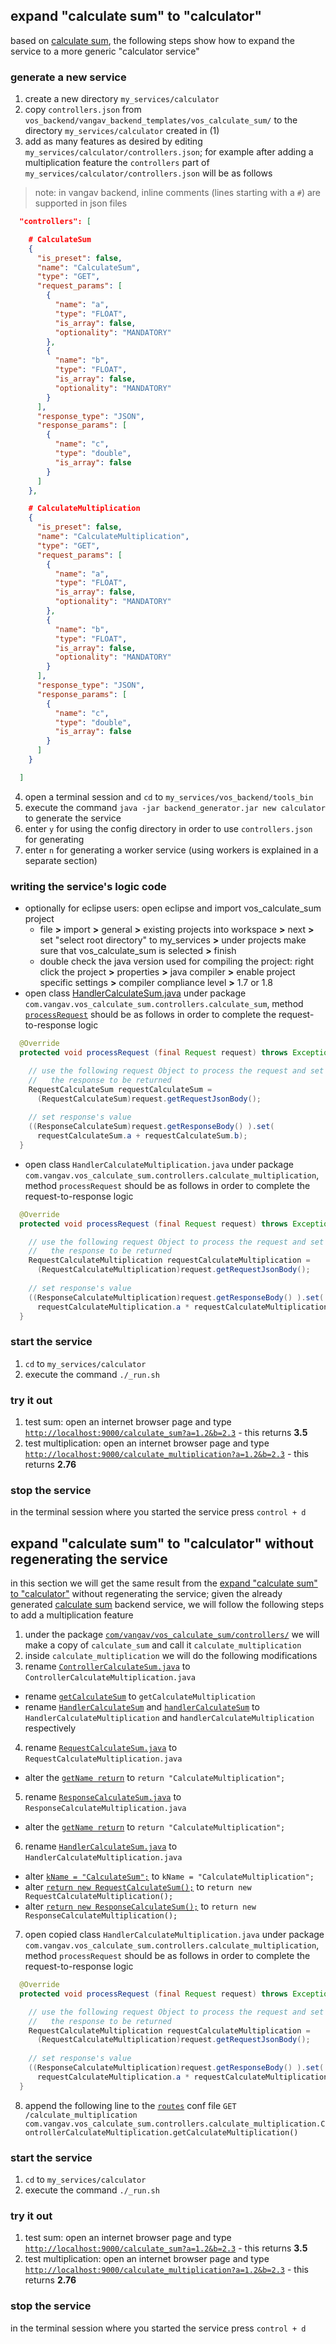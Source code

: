 
## expand "calculate sum" to "calculator"

based on [calculate sum](https://github.com/vangav/vos_calculate_sum), the following steps show how to expand the service to a more generic "calculator service"

### generate a new service
1. create a new directory `my_services/calculator`
2. copy `controllers.json` from `vos_backend/vangav_backend_templates/vos_calculate_sum/` to the directory `my_services/calculator` created in (1)
3. add as many features as desired by editing `my_services/calculator/controllers.json`; for example after adding a multiplication feature the `controllers` part of `my_services/calculator/controllers.json` will be as follows
> note: in vangav backend, inline comments (lines starting with a `#`) are supported in json files

```json
  "controllers": [

    # CalculateSum
    {
      "is_preset": false,
      "name": "CalculateSum",
      "type": "GET",
      "request_params": [
        {
          "name": "a",
          "type": "FLOAT",
          "is_array": false,
          "optionality": "MANDATORY"
        },
        {
          "name": "b",
          "type": "FLOAT",
          "is_array": false,
          "optionality": "MANDATORY"
        }
      ],
      "response_type": "JSON",
      "response_params": [
        {
          "name": "c",
          "type": "double",
          "is_array": false
        }
      ]
    },

    # CalculateMultiplication
    {
      "is_preset": false,
      "name": "CalculateMultiplication",
      "type": "GET",
      "request_params": [
        {
          "name": "a",
          "type": "FLOAT",
          "is_array": false,
          "optionality": "MANDATORY"
        },
        {
          "name": "b",
          "type": "FLOAT",
          "is_array": false,
          "optionality": "MANDATORY"
        }
      ],
      "response_type": "JSON",
      "response_params": [
        {
          "name": "c",
          "type": "double",
          "is_array": false
        }
      ]
    }

  ]
```

4. open a terminal session and `cd` to `my_services/vos_backend/tools_bin`
5. execute the command `java -jar backend_generator.jar new calculator` to generate the service
6. enter `y` for using the config directory in order to use `controllers.json` for generating
7. enter `n` for generating a worker service (using workers is explained in a separate section)

### writing the service's logic code
+ optionally for eclipse users: open eclipse and import vos_calculate_sum project
  + file **>** import **>** general **>** existing projects into workspace **>** next **>** set "select root directory" to my_services **>** under projects make sure that vos_calculate_sum is selected **>** finish
  + double check the java version used for compiling the project: right click the project **>** properties **>** java compiler **>** enable project specific settings **>** compiler compliance level **>** 1.7 or 1.8
+ open class [HandlerCalculateSum.java](https://github.com/vangav/vos_calculate_sum/blob/master/app/com/vangav/vos_calculate_sum/controllers/calculate_sum/HandlerCalculateSum.java) under package `com.vangav.vos_calculate_sum.controllers.calculate_sum`, method [`processRequest`](https://github.com/vangav/vos_calculate_sum/blob/master/app/com/vangav/vos_calculate_sum/controllers/calculate_sum/HandlerCalculateSum.java#L86) should be as follows in order to complete the request-to-response logic
```java
  @Override
  protected void processRequest (final Request request) throws Exception {

    // use the following request Object to process the request and set
    //   the response to be returned
    RequestCalculateSum requestCalculateSum =
      (RequestCalculateSum)request.getRequestJsonBody();
    
    // set response's value
    ((ResponseCalculateSum)request.getResponseBody() ).set(
      requestCalculateSum.a + requestCalculateSum.b);
  }
```
+ open class `HandlerCalculateMultiplication.java` under package `com.vangav.vos_calculate_sum.controllers.calculate_multiplication`, method `processRequest` should be as follows in order to complete the request-to-response logic
```java
  @Override
  protected void processRequest (final Request request) throws Exception {

    // use the following request Object to process the request and set
    //   the response to be returned
    RequestCalculateMultiplication requestCalculateMultiplication =
      (RequestCalculateMultiplication)request.getRequestJsonBody();
    
    // set response's value
    ((ResponseCalculateMultiplication)request.getResponseBody() ).set(
      requestCalculateMultiplication.a * requestCalculateMultiplication.b);
  }
```

### start the service
1. `cd` to `my_services/calculator`
2. execute the command `./_run.sh`

### try it out
1. test sum: open an internet browser page and type [`http://localhost:9000/calculate_sum?a=1.2&b=2.3`](http://localhost:9000/calculate_sum?a=1.2&b=2.3) - this returns **3.5**
2. test multiplication: open an internet browser page and type [`http://localhost:9000/calculate_multiplication?a=1.2&b=2.3`](http://localhost:9000/calculate_sum?a=1.2&b=2.3) - this returns **2.76**

### stop the service
in the terminal session where you started the service press `control + d`

## expand "calculate sum" to "calculator" without regenerating the service

in this section we will get the same result from the [expand "calculate sum" to "calculator"](https://github.com/vangav/vos_backend/blob/master/README/00_expanding_calculate_sum_example.md#expand-calculate-sum-to-calculator) without regenerating the service; given the already generated [calculate sum](https://github.com/vangav/vos_calculate_sum) backend service, we will follow the following steps to add a multiplication feature

1. under the package [`com/vangav/vos_calculate_sum/controllers/`](https://github.com/vangav/vos_calculate_sum/tree/master/app/com/vangav/vos_calculate_sum/controllers) we will make a copy of `calculate_sum` and call it `calculate_multiplication`
2. inside `calculate_multiplication` we will do the following modifications
3. rename [`ControllerCalculateSum.java`](https://github.com/vangav/vos_calculate_sum/blob/master/app/com/vangav/vos_calculate_sum/controllers/calculate_sum/ControllerCalculateSum.java) to `ControllerCalculateMultiplication.java`
  + rename [`getCalculateSum`](https://github.com/vangav/vos_calculate_sum/blob/master/app/com/vangav/vos_calculate_sum/controllers/calculate_sum/ControllerCalculateSum.java#L63) to `getCalculateMultiplication`
  + rename [`HandlerCalculateSum`](https://github.com/vangav/vos_calculate_sum/blob/master/app/com/vangav/vos_calculate_sum/controllers/calculate_sum/ControllerCalculateSum.java#L65) and [`handlerCalculateSum`](https://github.com/vangav/vos_calculate_sum/blob/master/app/com/vangav/vos_calculate_sum/controllers/calculate_sum/ControllerCalculateSum.java#L65) to `HandlerCalculateMultiplication` and `handlerCalculateMultiplication` respectively
4. rename [`RequestCalculateSum.java`](https://github.com/vangav/vos_calculate_sum/blob/master/app/com/vangav/vos_calculate_sum/controllers/calculate_sum/RequestCalculateSum.java) to `RequestCalculateMultiplication.java`
  + alter the [`getName return`](https://github.com/vangav/vos_calculate_sum/blob/master/app/com/vangav/vos_calculate_sum/controllers/calculate_sum/RequestCalculateSum.java#L72) to `return "CalculateMultiplication";`
5. rename [`ResponseCalculateSum.java`](https://github.com/vangav/vos_calculate_sum/blob/master/app/com/vangav/vos_calculate_sum/controllers/calculate_sum/ResponseCalculateSum.java) to `ResponseCalculateMultiplication.java`
  + alter the [`getName return`](https://github.com/vangav/vos_calculate_sum/blob/master/app/com/vangav/vos_calculate_sum/controllers/calculate_sum/ResponseCalculateSum.java#L68) to `return "CalculateMultiplication";`
6. rename [`HandlerCalculateSum.java`](https://github.com/vangav/vos_calculate_sum/blob/master/app/com/vangav/vos_calculate_sum/controllers/calculate_sum/HandlerCalculateSum.java) to `HandlerCalculateMultiplication.java`
  + alter [`kName = "CalculateSum";`](https://github.com/vangav/vos_calculate_sum/blob/master/app/com/vangav/vos_calculate_sum/controllers/calculate_sum/HandlerCalculateSum.java#L65) to `kName = "CalculateMultiplication";`
  + alter [`return new RequestCalculateSum();`](https://github.com/vangav/vos_calculate_sum/blob/master/app/com/vangav/vos_calculate_sum/controllers/calculate_sum/HandlerCalculateSum.java#L76) to `return new RequestCalculateMultiplication();`
  + alter [`return new ResponseCalculateSum();`](https://github.com/vangav/vos_calculate_sum/blob/master/app/com/vangav/vos_calculate_sum/controllers/calculate_sum/HandlerCalculateSum.java#L82) to `return new ResponseCalculateMultiplication();`
7.  open copied class `HandlerCalculateMultiplication.java` under package `com.vangav.vos_calculate_sum.controllers.calculate_multiplication`, method `processRequest` should be as follows in order to complete the request-to-response logic
```java
  @Override
  protected void processRequest (final Request request) throws Exception {

    // use the following request Object to process the request and set
    //   the response to be returned
    RequestCalculateMultiplication requestCalculateMultiplication =
      (RequestCalculateMultiplication)request.getRequestJsonBody();
    
    // set response's value
    ((ResponseCalculateMultiplication)request.getResponseBody() ).set(
      requestCalculateMultiplication.a * requestCalculateMultiplication.b);
  }
```
8. append the following line to the [`routes`](https://github.com/vangav/vos_calculate_sum/blob/master/conf/routes) conf file `GET   /calculate_multiplication                    com.vangav.vos_calculate_sum.controllers.calculate_multiplication.ControllerCalculateMultiplication.getCalculateMultiplication()`

### start the service
1. `cd` to `my_services/calculator`
2. execute the command `./_run.sh`

### try it out
1. test sum: open an internet browser page and type [`http://localhost:9000/calculate_sum?a=1.2&b=2.3`](http://localhost:9000/calculate_sum?a=1.2&b=2.3) - this returns **3.5**
2. test multiplication: open an internet browser page and type [`http://localhost:9000/calculate_multiplication?a=1.2&b=2.3`](http://localhost:9000/calculate_sum?a=1.2&b=2.3) - this returns **2.76**

### stop the service
in the terminal session where you started the service press `control + d`
